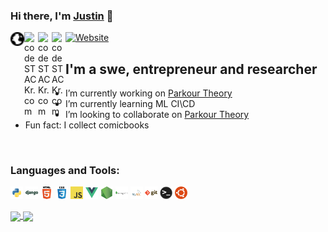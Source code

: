 <!--
**ch3njust1n/ch3njust1n** is a ✨ _special_ ✨ repository because its `README.md` (this file) appears on your GitHub profile.
-->

### Hi there, I'm [Justin][website] 👋

[<img align="left" alt="codeSTACKr.com" width="22px" src="https://raw.githubusercontent.com/iconic/open-iconic/master/svg/globe.svg" />][website]
[<img align="left" alt="codeSTACKr.com" width="22px" src="https://cdn.jsdelivr.net/npm/simple-icons@v3/icons/linkedin.svg" />][linkedin]
[<img align="left" alt="codeSTACKr.com" width="22px" src="https://cdn.jsdelivr.net/npm/simple-icons@v3/icons/reddit.svg" />][reddit]
[<img align="left" alt="codeSTACKr.com" width="22px" src="https://cdn.jsdelivr.net/npm/simple-icons@3.6.0/icons/medium.svg" />][medium]
[![Website](https://img.shields.io/website?label=justinchen.io&style=for-the-badge&url=https%3A%2F%2Fjustinchen.io)](https://justinchen.io)

## I'm a swe, entrepreneur and researcher
- I’m currently working on [Parkour Theory](http://parkourtheory.com)
- I’m currently learning ML CI\CD
- I’m looking to collaborate on [Parkour Theory](https://github.com/parkourtheory)
- Fun fact: I collect comicbooks

<br />

### Languages and Tools:
<code><img height="20" src="https://raw.githubusercontent.com/github/explore/e94815998e4e0713912fed477a1f346ec04c3da2/topics/python/python.png"></code>
<code><img height="20" src="https://raw.githubusercontent.com/github/explore/e94815998e4e0713912fed477a1f346ec04c3da2/topics/django/django.png"></code>
<code><img height="20" src="https://raw.githubusercontent.com/github/explore/80688e429a7d4ef2fca1e82350fe8e3517d3494d/topics/html/html.png"></code>
<code><img height="20" src="https://raw.githubusercontent.com/github/explore/80688e429a7d4ef2fca1e82350fe8e3517d3494d/topics/css/css.png"></code>
<code><img height="20" src="https://raw.githubusercontent.com/github/explore/80688e429a7d4ef2fca1e82350fe8e3517d3494d/topics/javascript/javascript.png"></code>
<code><img height="20" src="https://raw.githubusercontent.com/github/explore/80688e429a7d4ef2fca1e82350fe8e3517d3494d/topics/vue/vue.png"></code>
<code><img height="20" src="https://raw.githubusercontent.com/github/explore/80688e429a7d4ef2fca1e82350fe8e3517d3494d/topics/nodejs/nodejs.png"></code>
<code><img height="20" src="https://raw.githubusercontent.com/github/explore/80688e429a7d4ef2fca1e82350fe8e3517d3494d/topics/mongodb/mongodb.png"></code>
<code><img height="20" src="https://raw.githubusercontent.com/github/explore/80688e429a7d4ef2fca1e82350fe8e3517d3494d/topics/mysql/mysql.png"></code>
<code><img height="20" src="https://raw.githubusercontent.com/github/explore/80688e429a7d4ef2fca1e82350fe8e3517d3494d/topics/git/git.png"></code>
<code><img height="20" src="https://raw.githubusercontent.com/github/explore/80688e429a7d4ef2fca1e82350fe8e3517d3494d/topics/terminal/terminal.png"></code>
<code><img height="20" src="https://raw.githubusercontent.com/github/explore/e94815998e4e0713912fed477a1f346ec04c3da2/topics/ubuntu/ubuntu.png"></code>

<a href="https://github-readme-stats.vercel.app/api/top-langs/?username=ch3njust1n&layout=compact&count_private=true">
  <img align="center" src="https://github-readme-stats.vercel.app/api/top-langs/?username=ch3njust1n&layout=compact&count_private=true" />
</a>
<a href="https://github-readme-stats.vercel.app/api?username=ch3njust1n&show_icons=true&show_icons=true&hide_border=true&count_private=true&include_all_commits=true&hide_rank=true">
  <img align="center" src="https://github-readme-stats.vercel.app/api?username=ch3njust1n&show_icons=true&show_icons=true&hide_border=true&count_private=true&include_all_commits=true&hide_rank=true" />
</a>

<!-- [![Top Langs](https://github-readme-stats.vercel.app/api/top-langs/?username=ch3njust1n&layout=compact&count_private=true)](https://github.com/ch3njust1n/github-readme-stats)
![Justin's github stats](https://github-readme-stats.vercel.app/api?username=ch3njust1n&show_icons=true&show_icons=true&hide_border=true&count_private=true&include_all_commits=true&hide_rank=true) -->


[website]: https://justinchen.io
[linkedin]: https://www.linkedin.com/in/chenjus
[reddit]: https://www.reddit.com/user/ch3njust1n
[medium]: https://medium.com/@ch3njust1n